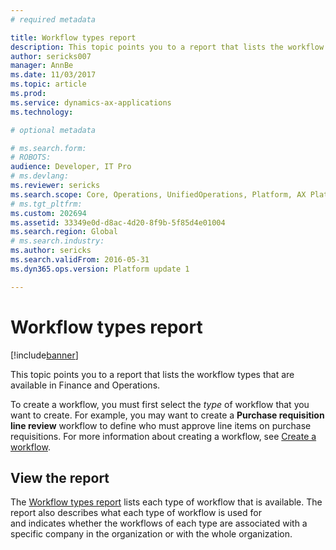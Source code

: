 ```yaml
---
# required metadata

title: Workflow types report
description: This topic points you to a report that lists the workflow types that are available in Finance and Operations.
author: sericks007
manager: AnnBe
ms.date: 11/03/2017
ms.topic: article
ms.prod: 
ms.service: dynamics-ax-applications
ms.technology: 

# optional metadata

# ms.search.form: 
# ROBOTS: 
audience: Developer, IT Pro
# ms.devlang: 
ms.reviewer: sericks
ms.search.scope: Core, Operations, UnifiedOperations, Platform, AX Platform
# ms.tgt_pltfrm: 
ms.custom: 202694
ms.assetid: 33349e0d-d8ac-4d20-8f9b-5f85d4e01004
ms.search.region: Global
# ms.search.industry: 
ms.author: sericks
ms.search.validFrom: 2016-05-31
ms.dyn365.ops.version: Platform update 1

---
```


# Workflow types report

[!include[banner](../includes/banner.md)]


This topic points you to a report that lists the workflow types that are available in Finance and Operations.

To create a workflow, you must first select the *type* of workflow that you want to create. For example, you may want to create a **Purchase requisition line review** workflow to define who must approve line items on purchase requisitions. For more information about creating a workflow, see [Create a workflow](create-workflow.md).

## View the report
The [Workflow types report](https://mbs.microsoft.com/customersource/northamerica/AX/downloads/reports/axtechrefrep) lists each type of workflow that is available. The report also describes what each type of workflow is used for and indicates whether the workflows of each type are associated with a specific company in the organization or with the whole organization.



